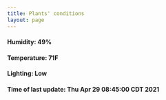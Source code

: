 ```yaml
---
title: Plants' conditions
layout: page
---
```



#### Humidity: 49%
#### Temperature: 71F
#### Lighting: Low
#### Time of last update: Thu Apr 29 08:45:00 CDT 2021
